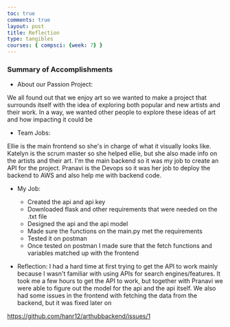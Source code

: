 ```yaml
---
toc: true
comments: true
layout: post
title: Reflection
type: tangibles
courses: { compsci: {week: 7} }
---
```


### Summary of Accomplishments
- About our Passion Project:

We all found out that we enjoy art so we wanted to make a project that surrounds itself with the idea of exploring both popular and new artists and their work. In a way, we wanted other people to explore these ideas of art and how impacting it could be

- Team Jobs:

Ellie is the main frontend so she's in charge of what it visually looks like. Katelyn is the scrum master so she helped ellie, but she also made info on the artists and their art. I'm the main backend so it was my job to create an API for the project. Pranavi is the Devops so it was her job to deploy the backend to AWS and also help me with backend code.

- My Job:
    - Created the api and api key
    - Downloaded flask and other requirements that were needed on the .txt file
    - Designed the api and the api model
    - Made sure the functions on the main.py met the requirements
    - Tested it on postman
    - Once tested on postman I made sure that the fetch functions and variables matched up with the frontend

- Reflection:
I had a hard time at first trying to get the API to work mainly because I wasn't familiar with using APIs for search engines/features. It took me a few hours to get the API to work, but together with Pranavi we were able to figure out the model for the api and the api itself. We also had some issues in the frontend with fetching the data from the backend, but it was fixed later on

https://github.com/hanr12/arthubbackend/issues/1